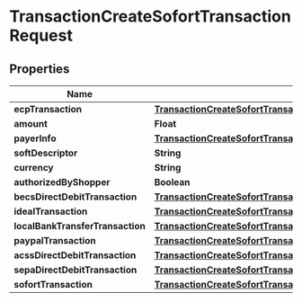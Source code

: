 

# TransactionCreateSofortTransactionRequest


## Properties

| Name | Type | Description | Notes |
|------------ | ------------- | ------------- | -------------|
|**ecpTransaction** | [**TransactionCreateSofortTransactionRequestEcpTransaction**](TransactionCreateSofortTransactionRequestEcpTransaction.md) |  |  [optional] |
|**amount** | **Float** |  |  [optional] |
|**payerInfo** | [**TransactionCreateSofortTransactionRequestPayerInfo**](TransactionCreateSofortTransactionRequestPayerInfo.md) |  |  [optional] |
|**softDescriptor** | **String** |  |  [optional] |
|**currency** | **String** |  |  [optional] |
|**authorizedByShopper** | **Boolean** |  |  [optional] |
|**becsDirectDebitTransaction** | [**TransactionCreateSofortTransactionRequestBecsDirectDebitTransaction**](TransactionCreateSofortTransactionRequestBecsDirectDebitTransaction.md) |  |  [optional] |
|**idealTransaction** | [**TransactionCreateSofortTransactionRequestIdealTransaction**](TransactionCreateSofortTransactionRequestIdealTransaction.md) |  |  [optional] |
|**localBankTransferTransaction** | [**TransactionCreateSofortTransactionRequestLocalBankTransferTransaction**](TransactionCreateSofortTransactionRequestLocalBankTransferTransaction.md) |  |  [optional] |
|**paypalTransaction** | [**TransactionCreateSofortTransactionRequestPaypalTransaction**](TransactionCreateSofortTransactionRequestPaypalTransaction.md) |  |  [optional] |
|**acssDirectDebitTransaction** | [**TransactionCreateSofortTransactionRequestAcssDirectDebitTransaction**](TransactionCreateSofortTransactionRequestAcssDirectDebitTransaction.md) |  |  [optional] |
|**sepaDirectDebitTransaction** | [**TransactionCreateSofortTransactionRequestSepaDirectDebitTransaction**](TransactionCreateSofortTransactionRequestSepaDirectDebitTransaction.md) |  |  [optional] |
|**sofortTransaction** | [**TransactionCreateSofortTransactionRequestSofortTransaction**](TransactionCreateSofortTransactionRequestSofortTransaction.md) |  |  [optional] |



